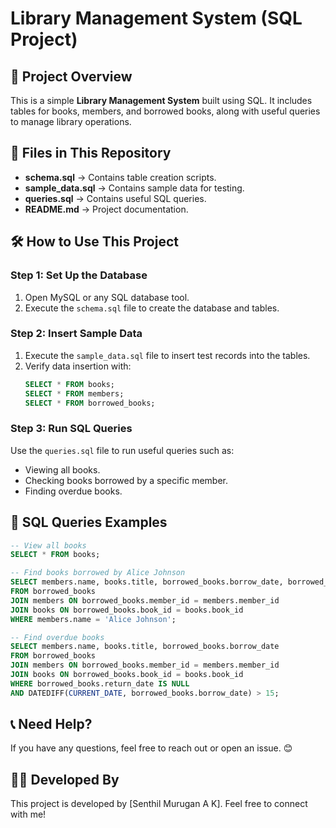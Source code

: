# Library Management System (SQL Project)

## 📌 Project Overview
This is a simple **Library Management System** built using SQL. It includes tables for books, members, and borrowed books, along with useful queries to manage library operations.

## 📂 Files in This Repository
- **schema.sql** → Contains table creation scripts.
- **sample_data.sql** → Contains sample data for testing.
- **queries.sql** → Contains useful SQL queries.
- **README.md** → Project documentation.

## 🛠️ How to Use This Project

### **Step 1: Set Up the Database**
1. Open MySQL or any SQL database tool.
2. Execute the `schema.sql` file to create the database and tables.

### **Step 2: Insert Sample Data**
1. Execute the `sample_data.sql` file to insert test records into the tables.
2. Verify data insertion with:
   ```sql
   SELECT * FROM books;
   SELECT * FROM members;
   SELECT * FROM borrowed_books;
   ```

### **Step 3: Run SQL Queries**
Use the `queries.sql` file to run useful queries such as:
- Viewing all books.
- Checking books borrowed by a specific member.
- Finding overdue books.

## 📌 SQL Queries Examples
```sql
-- View all books
SELECT * FROM books;

-- Find books borrowed by Alice Johnson
SELECT members.name, books.title, borrowed_books.borrow_date, borrowed_books.return_date
FROM borrowed_books
JOIN members ON borrowed_books.member_id = members.member_id
JOIN books ON borrowed_books.book_id = books.book_id
WHERE members.name = 'Alice Johnson';

-- Find overdue books
SELECT members.name, books.title, borrowed_books.borrow_date
FROM borrowed_books
JOIN members ON borrowed_books.member_id = members.member_id
JOIN books ON borrowed_books.book_id = books.book_id
WHERE borrowed_books.return_date IS NULL 
AND DATEDIFF(CURRENT_DATE, borrowed_books.borrow_date) > 15;
```

## 📞 Need Help?
If you have any questions, feel free to reach out or open an issue. 😊


## 👨‍💻 Developed By
This project is developed by [Senthil Murugan A K]. Feel free to connect with me!

